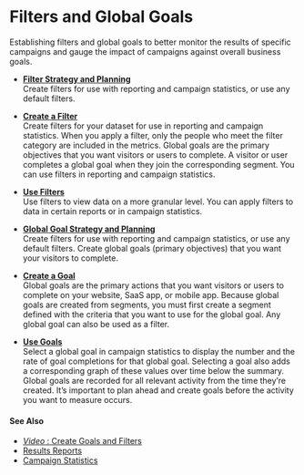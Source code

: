 

# Filters and Global Goals

Establishing filters and global goals to better monitor the results of
specific campaigns and gauge the impact of campaigns against overall business
goals.

  * **[Filter Strategy and Planning](https://help.salesforce.com/s/articleView?id=sf.mc_pers_filter_strategy_planning.htm&language=en_US&type=5)**  
Create filters for use with reporting and campaign statistics, or use any
default filters.

  * **[Create a Filter](https://help.salesforce.com/s/articleView?id=sf.mc_pers_filter_create.htm&language=en_US&type=5)**  
Create filters for your dataset for use in reporting and campaign statistics.
When you apply a filter, only the people who meet the filter category are
included in the metrics. Global goals are the primary objectives that you want
visitors or users to complete. A visitor or user completes a global goal when
they join the corresponding segment. You can use filters in reporting and
campaign statistics.

  * **[Use Filters](https://help.salesforce.com/s/articleView?id=sf.mc_pers_filter_use.htm&language=en_US&type=5)**  
Use filters to view data on a more granular level. You can apply filters to
data in certain reports or in campaign statistics.

  * **[Global Goal Strategy and Planning](https://help.salesforce.com/s/articleView?id=sf.mc_pers_goal_strategy_planning.htm&language=en_US&type=5)**  
Create filters for use with reporting and campaign statistics, or use any
default filters. Create global goals (primary objectives) that you want your
visitors to complete.

  * **[Create a Goal](https://help.salesforce.com/s/articleView?id=sf.mc_pers_goal_create.htm&language=en_US&type=5)**  
Global goals are the primary actions that you want visitors or users to
complete on your website, SaaS app, or mobile app. Because global goals are
created from segments, you must first create a segment defined with the
criteria that you want to use for the global goal. Any global goal can also be
used as a filter.

  * **[Use Goals](https://help.salesforce.com/s/articleView?id=sf.mc_pers_goal_use.htm&language=en_US&type=5)**  
Select a global goal in campaign statistics to display the number and the rate
of goal completions for that global goal. Selecting a goal also adds a
corresponding graph of these values over time below the summary. Global goals
are recorded for all relevant activity from the time they’re created. It’s
important to plan ahead and create goals before the activity you want to
measure occurs.

#### See Also

  * [ _Video_ : Create Goals and Filters](https://www.youtube.com/watch?v=BiKgrul37Ng)
  * [Results Reports](https://help.salesforce.com/s/articleView?id=sf.mc_pers_report_results.htm&language=en_US&type=5 "Understanding the metrics for revenue, the purchase funnel, and goal completions helps you optimize your personalization initiatives. Results reports include the Revenue Report, the Purchase Funnel Report, the Goal Comparison Report, and the Goal Completions Report.")
  * [Campaign Statistics](https://help.salesforce.com/s/articleView?id=sf.mc_pers_campaign_statistics.htm&language=en_US&type=5 "Use Campaign Statistics to measure the impact of your campaigns. The information available on the Campaign Statistics screen helps you analyze where you can make campaign changes to improve results.")

